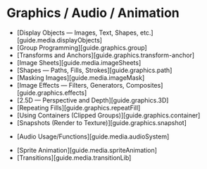# Graphics / Audio / Animation

<div class="guides-toc">

* [Display Objects — Images, Text, Shapes, etc.][guide.media.displayObjects]
* [Group Programming][guide.graphics.group]
* [Transforms and Anchors][guide.graphics.transform-anchor]
* [Image Sheets][guide.media.imageSheets]
* [Shapes — Paths, Fills, Strokes][guide.graphics.path]
* [Masking Images][guide.media.imageMask]
* [Image Effects — Filters, Generators, Composites][guide.graphics.effects]
* [2.5D — Perspective and Depth][guide.graphics.3D]
* [Repeating Fills][guide.graphics.repeatFill]
* [Using Containers (Clipped Groups)][guide.graphics.container]
* [Snapshots (Render to Texture)][guide.graphics.snapshot]

</div>

<div class="guides-toc">

* [Audio Usage/Functions][guide.media.audioSystem]

</div>

<div class="guides-toc">

* [Sprite Animation][guide.media.spriteAnimation]
* [Transitions][guide.media.transitionLib]

</div>

<div style="display: none;">

### [Display Objects — Images, Text, Shapes, etc.][guide.media.displayObjects]
### [Group Programming][guide.graphics.group]
### [Transforms and Anchors][guide.graphics.transform-anchor]
### [Image Sheets][guide.media.imageSheets]
### [Shapes — Paths, Fills, Strokes][guide.graphics.path]
### [Masking Images][guide.media.imageMask]
### [Image Effects — Filters, Generators, Composites][guide.graphics.effects]
### [2.5D — Perspective and Depth][guide.graphics.3D]
### [Repeating Fills][guide.graphics.repeatFill]
### [Using Containers (Clipped Groups)][guide.graphics.container]
### [Snapshots (Render to Texture)][guide.graphics.snapshot]
### [Audio Usage/Functions][guide.media.audioSystem]
### [Sprite Animation][guide.media.spriteAnimation]
### [Transitions][guide.media.transitionLib]

</div>
